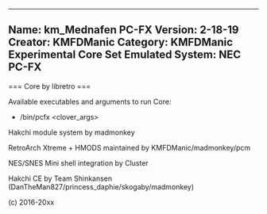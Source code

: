 -----------------------
Name: km_Mednafen PC-FX
Version: 2-18-19
Creator: KMFDManic
Category: KMFDManic Experimental Core Set
Emulated System: NEC PC-FX
-----------------------
=== Core by libretro ===

Available executables and arguments to run Core:
- /bin/pcfx <rom> <clover_args>

Hakchi module system by madmonkey

RetroArch Xtreme + HMODS maintained by KMFDManic/madmonkey/pcm

NES/SNES Mini shell integration by Cluster

Hakchi CE by Team Shinkansen (DanTheMan827/princess_daphie/skogaby/madmonkey)

(c) 2016-20xx
